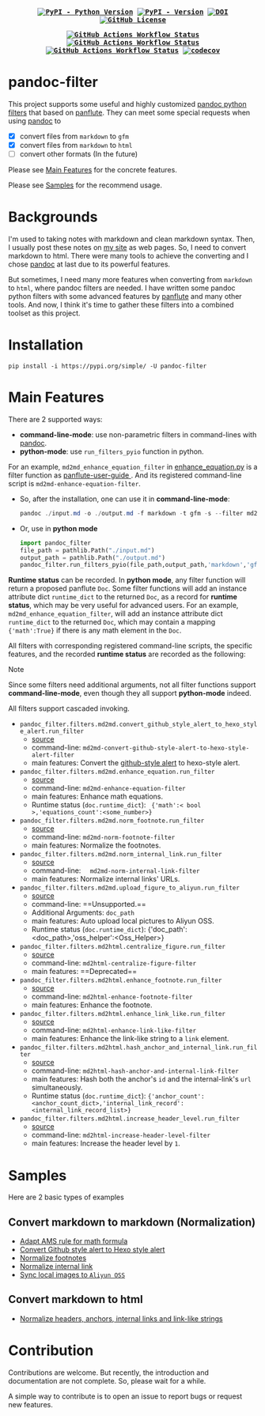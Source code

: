 <div align="center">
<strong>
<samp>

[![PyPI - Python Version](https://img.shields.io/pypi/pyversions/pandoc-filter?logo=python)](https://badge.fury.io/py/pandoc-filter)
[![PyPI - Version](https://img.shields.io/pypi/v/pandoc-filter?logo=pypi)](https://pypi.org/project/pandoc-filter)
[![DOI](https://zenodo.org/badge/741871139.svg)](https://zenodo.org/doi/10.5281/zenodo.10528322)
[![GitHub License](https://img.shields.io/github/license/Zhaopudark/pandoc-filter)](https://github.com/Zhaopudark/pandoc-filter?tab=GPL-3.0-1-ov-file#readme)

[![GitHub Actions Workflow Status](https://img.shields.io/github/actions/workflow/status/Zhaopudark/pandoc-filter/test.yml?label=Test)](https://github.com/Zhaopudark/pandoc-filter/actions/workflows/test.yml)
[![GitHub Actions Workflow Status](https://img.shields.io/github/actions/workflow/status/Zhaopudark/pandoc-filter/build_and_deploy.yml?event=release&label=Build%20and%20Deploy)](https://github.com/Zhaopudark/pandoc-filter/actions/workflows/build_and_deploy.yml)
[![GitHub Actions Workflow Status](https://img.shields.io/github/actions/workflow/status/Zhaopudark/pandoc-filter/post_deploy_test.yml?event=workflow_run&label=End%20Test)](https://github.com/Zhaopudark/pandoc-filter/actions/workflows/post_deploy_test.yml)
[![codecov](https://codecov.io/gh/Zhaopudark/pandoc-filter/graph/badge.svg?token=lb3cLoh3e5)](https://codecov.io/gh/Zhaopudark/pandoc-filter)

</samp>
</strong>
</div>

# pandoc-filter

This project supports some useful and highly customized [pandoc python filters](https://pandoc.org/filters.html) that based on [panflute](http://scorreia.com/software/panflute/). They can meet some special requests when using [pandoc](https://pandoc.org) to

- [x] convert files from `markdown` to `gfm`
- [x] convert files from `markdown` to `html`
- [ ] convert other formats (In the future)

Please see [Main Features](#main-features) for the concrete features.

Please see [Samples](#Samples) for the recommend usage.

# Backgrounds

I'm used to taking notes with markdown and clean markdown syntax. Then, I usually post these notes on [my site](https://little-train.com/) as web pages. So, I need to convert markdown to html. There were many tools to achieve the converting and  I chose [pandoc](https://pandoc.org) at last due to its powerful features.

But sometimes, I need many more features when converting from `markdown` to `html`, where pandoc filters are needed. I have written some pandoc python filters with some advanced features by [panflute](https://github.com/sergiocorreia/panflute) and many other tools. And now, I think it's time to gather these filters into a combined toolset as this project. 

# Installation

```
pip install -i https://pypi.org/simple/ -U pandoc-filter
```

# Main Features

There are 2 supported ways:

-  **command-line-mode**: use non-parametric filters in command-lines with [pandoc](https://pandoc.org).
- **python-mode**: use `run_filters_pyio`  function in python.

For an example, `md2md_enhance_equation_filter` in [enhance_equation.py](./src/pandoc_filter/filters/md2md/enhance_equation.py) is a filter function as [panflute-user-guide ](http://scorreia.com/software/panflute/guide.html). And its registered command-line script is `md2md-enhance-equation-filter`. 

- So, after the installation, one can use it in **command-line-mode**:

  ```powershell
  pandoc ./input.md -o ./output.md -f markdown -t gfm -s --filter md2md-enhance-equation-filter
  ```

- Or, use in **python mode**

  ```python
  import pandoc_filter
  file_path = pathlib.Path("./input.md")
  output_path = pathlib.Path("./output.md")
  pandoc_filter.run_filters_pyio(file_path,output_path,'markdown','gfm',[pandoc_filter.md2md_enhance_equation_filter])
  ```

**Runtime status** can be recorded. In **python mode**, any filter function will return a proposed panflute `Doc`. Some filter functions will add an instance attribute dict `runtime_dict` to the returned `Doc`, as a record for **runtime status**, which may be very useful for advanced users.  For an example,  `md2md_enhance_equation_filter`, will add an instance attribute dict `runtime_dict` to the returned `Doc`, which may contain a mapping `{'math':True}` if there is any math element in the `Doc`.

All filters with corresponding registered command-line scripts, the specific features, and the recorded **runtime status** are recorded as the following:

> [!NOTE]
>
> Since some filters need additional arguments, not all filter functions support **command-line-mode**, even though they all support **python-mode** indeed.
>
> All filters support cascaded invoking.

- `pandoc_filter.filters.md2md.convert_github_style_alert_to_hexo_style_alert.run_filter`
  - [source](./src/pandoc_filter/filters/md2md/convert_github_style_alert_to_hexo_style_alert.py)
  - command-line: `md2md-convert-github-style-alert-to-hexo-style-alert-filter`
  - main features: Convert the [github-style alert](https://github.com/orgs/community/discussions/16925) to hexo-style alert.
- `pandoc_filter.filters.md2md.enhance_equation.run_filter`
  - [source](./src/pandoc_filter/filters/md2md/enhance_equation.py)
  - command-line: `md2md-enhance-equation-filter`
  - main features: Enhance math equations.
  - Runtime status (`doc.runtime_dict`): ` {'math':< bool >,'equations_count':<some_number>}`
- `pandoc_filter.filters.md2md.norm_footnote.run_filter`
  - [source](./src/pandoc_filter/filters/md2md/norm_internal_link.py)
  - command-line: `md2md-norm-footnote-filter`
  - main features: Normalize the footnotes.
- `pandoc_filter.filters.md2md.norm_internal_link.run_filter`
  - [source](./src/pandoc_filter/filters/md2md/norm_internal_link.py)
  - command-line: `  md2md-norm-internal-link-filter`
  - main features:  Normalize internal links' URLs.
- `pandoc_filter.filters.md2md.upload_figure_to_aliyun.run_filter`
  - [source](./src/pandoc_filter/filters/md2md/upload_figure_to_aliyun.py)
  - command-line:  ==Unsupported.==
  - Additional Arguments: `doc_path`
  - main features: Auto upload local pictures to Aliyun OSS.
  - Runtime status (`doc.runtime_dict`): {'doc_path':<doc_path>,'oss_helper':<Oss_Helper>}
- `pandoc_filter.filters.md2html.centralize_figure.run_filter`
  - [source](./src/pandoc_filter/filters/md2html/centralize_figure.py)
  - command-line: `md2html-centralize-figure-filter`
  - main features: ==Deprecated==
- `pandoc_filter.filters.md2html.enhance_footnote.run_filter`
  - [source](./src/pandoc_filter/filters/md2html/enhance_footnote.py)
  - command-line: `md2html-enhance-footnote-filter`
  - main features: Enhance the footnote.
- `pandoc_filter.filters.md2html.enhance_link_like.run_filter`
  - [source](./src/pandoc_filter/filters/md2html/enhance_link_like.py)
  - command-line: `md2html-enhance-link-like-filter`
  - main features: Enhance the link-like string to a `link` element.
- `pandoc_filter.filters.md2html.hash_anchor_and_internal_link.run_filter`
  - [source](./src/pandoc_filter/filters/md2html/hash_anchor_and_internal_link.py)
  - command-line: `md2html-hash-anchor-and-internal-link-filter`
  - main features: Hash both the anchor's `id` and the internal-link's `url ` simultaneously.
  - Runtime status (`doc.runtime_dict`): `{'anchor_count':<anchor_count_dict>,'internal_link_record':<internal_link_record_list>}`
- `pandoc_filter.filters.md2html.increase_header_level.run_filter`
  - [source](./src/pandoc_filter/filters/md2html/increase_header_level.py)
  - command-line: `md2html-increase-header-level-filter`
  - main features: Increase the header level by `1`.

# Samples

Here are 2 basic types of examples

## Convert markdown to markdown (Normalization)

- [Adapt AMS rule for math formula](./examples/md2md_adapt_ams_rule_for_math_formula.md)
- [Convert Github style alert to Hexo style alert](./examples/md2md_convert_github_style_alert_to_hexo_style_alert_filter.md)
- [Normalize footnotes](./examples/md2md_normalize_footnotes.md)
- [Normalize internal link](./examples/md2md_normalize_internal_link.md)
- [Sync local images to `Aliyun OSS`](./examples/md2md_sync_local_images_to_`Aliyun_OSS`.md)

## Convert markdown to html

- [Normalize headers, anchors, internal links and link-like strings](./examples/md2html_normalize_headers_anchors_internal_links_and_link-like_strings.md)


# Contribution

Contributions are welcome. But recently, the introduction and documentation are not complete. So, please wait for a while.

A simple way to contribute is to open an issue to report bugs or request new features.



